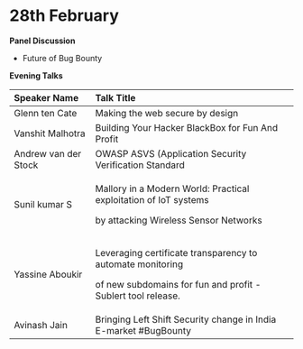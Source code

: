 # 28th February

**Panel Discussion**

* Future of Bug Bounty

**Evening Talks**

<table>
  <thead>
    <tr>
      <th style="text-align:left">Speaker Name</th>
      <th style="text-align:left">Talk Title</th>
    </tr>
  </thead>
  <tbody>
    <tr>
      <td style="text-align:left">Glenn ten Cate</td>
      <td style="text-align:left">Making the web secure by design</td>
    </tr>
    <tr>
      <td style="text-align:left">Vanshit Malhotra</td>
      <td style="text-align:left">Building Your Hacker BlackBox for Fun And Profit</td>
    </tr>
    <tr>
      <td style="text-align:left">Andrew van der Stock</td>
      <td style="text-align:left">OWASP ASVS (Application Security Verification Standard</td>
    </tr>
    <tr>
      <td style="text-align:left">Sunil kumar S</td>
      <td style="text-align:left">
        <p>Mallory in a Modern World: Practical exploitation of IoT systems</p>
        <p>by attacking Wireless Sensor Networks</p>
      </td>
    </tr>
    <tr>
      <td style="text-align:left">Yassine Aboukir</td>
      <td style="text-align:left">
        <p>Leveraging certificate transparency to automate monitoring</p>
        <p>of new subdomains for fun and profit - Sublert tool release.</p>
      </td>
    </tr>
    <tr>
      <td style="text-align:left">Avinash Jain</td>
      <td style="text-align:left">Bringing Left Shift Security change in India E-market #BugBounty</td>
    </tr>
  </tbody>
</table>